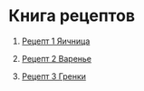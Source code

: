 # Книга рецептов

1. [Рецепт 1 Яичница](book.md)

2. [Рецепт 2 Варенье](jam.md)

3. [Рецепт 3 Гренки](toasts.md)